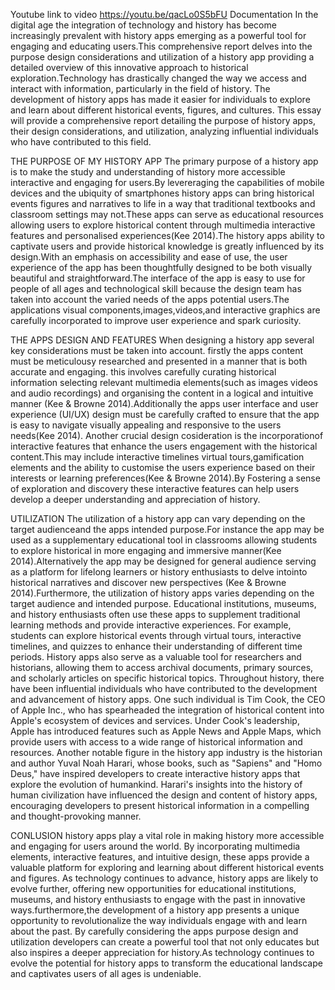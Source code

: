 Youtube link to video 
https://youtu.be/qacLo0S5bFU
Documentation
In the digital age the integration of technology and history has become increasingly prevalent with history apps emerging as a powerful tool for engaging and educating users.This comprehensive report delves into the purpose design considerations and utilization of a history app providing a detailed overview of this innovative approach to historical exploration.Technology has drastically changed the way we access and interact with information, particularly in the field of history. The development of history apps has made it easier for individuals to explore and learn about different historical events, figures, and cultures. This essay will provide a comprehensive report detailing the purpose of history apps, their design considerations, and utilization, analyzing influential individuals who have contributed to this field.


THE PURPOSE OF MY HISTORY APP
The primary purpose of a history app is to make the study and understanding of history more accessible interactive and engaging for users.By levereraging the capabilities of mobile devices and the ubiquity of smartphones history apps can bring historical events figures and narratives to life in a way that traditional textbooks and classroom settings may not.These apps can serve as educational resources allowing users to explore historical content through multimedia interactive features and personalised experiences(Kee 2014).The history apps ability to captivate users and provide historical knowledge is greatly influenced by its design.With an emphasis on accessibility and ease of use, the user experience of the app has been thoughtfully designed to be both visually beautiful and straightforward.The interface of the app is easy to use for people of all ages and technological skill because the design team has taken into account the varied needs of the apps potential users.The applications visual components,images,videos,and interactive graphics are carefully incorporated to improve user experience and spark curiosity.

THE APPS DESIGN AND FEATURES 
When designing a history app several key considerations must be taken into account. firstly the apps content must be meticulousy researched and presented in a manner that is both accurate and engaging. this involves carefully curating historical information selecting relevant multimedia elements(such as images videos and audio recordings) and organising the content in a logical and intuitive manner (Kee & Browne 2014).Additionally the apps user interface and user experience (UI/UX) design must be carefully crafted to ensure that the app is easy to navigate visually appealing and responsive to the users needs(Kee 2014).
Another crucial design cosideration is the incorporationof interactive features that enhance the users engagement with the historical content.This may include interactive timelines virtual tours,gamification elements and the ability to customise the users experience based on their interests or learning preferences(Kee & Browne 2014).By Fostering a sense of exploration and discovery these interactive features can help users develop a deeper understanding and appreciation of history.

UTILIZATION
The utilization of a history app can vary depending on the target audienceand the apps intended purpose.For instance the app may be used as a supplementary educational tool in classrooms allowing students to explore historical in more engaging and immersive manner(Kee 2014).Alternatively the app may be designed for general audience serving as a platform for lifelong learners or history enthusiasts to delve intointo historical narratives and discover new perspectives (Kee & Browne 2014).Furthermore, the utilization of history apps varies depending on the target audience and intended purpose. Educational institutions, museums, and history enthusiasts often use these apps to supplement traditional learning methods and provide interactive experiences. For example, students can explore historical events through virtual tours, interactive timelines, and quizzes to enhance their understanding of different time periods. History apps also serve as a valuable tool for researchers and historians, allowing them to access archival documents, primary sources, and scholarly articles on specific historical topics.
 Throughout history, there have been influential individuals who have contributed to the development and advancement of history apps. One such individual is Tim Cook, the CEO of Apple Inc., who has spearheaded the integration of historical content into Apple's ecosystem of devices and services. Under Cook's leadership, Apple has introduced features such as Apple News and Apple Maps, which provide users with access to a wide range of historical information and resources.
Another notable figure in the history app industry is the historian and author Yuval Noah Harari, whose books, such as "Sapiens" and "Homo Deus," have inspired developers to create interactive history apps that explore the evolution of humankind. Harari's insights into the history of human civilization have influenced the design and content of history apps, encouraging developers to present historical information in a compelling and thought-provoking manner.

CONLUSION
 history apps play a vital role in making history more accessible and engaging for users around the world. By incorporating multimedia elements, interactive features, and intuitive design, these apps provide a valuable platform for exploring and learning about different historical events and figures. As technology continues to advance, history apps are likely to evolve further, offering new opportunities for educational institutions, museums, and history enthusiasts to engage with the past in innovative ways.furthermore,the development of a history app presents a unique opportunity to revolutionalize the way individuals engage with and learn about the past. By carefully considering the apps purpose design and utilization developers can create a powerful tool that not only educates but also inspires a deeper appreciation for history.As technology continues to evolve the potential for history apps to transform the educational landscape and captivates users of all ages is undeniable.
